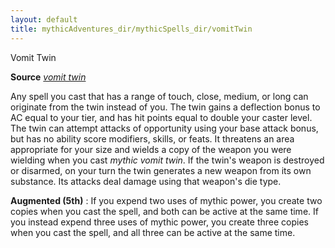 ```yaml
---
layout: default
title: mythicAdventures_dir/mythicSpells_dir/vomitTwin
---
```

Vomit Twin

**Source** [_vomit twin_](../advancedRaceGuide_dir/featuredRaces_dir/goblins#_vomit-twin)

Any spell you cast that has a range of touch, close, medium, or long can originate from the twin instead of you. The twin gains a deflection bonus to AC equal to your tier, and has hit points equal to double your caster level. The twin can attempt attacks of opportunity using your base attack bonus, but has no ability score modifiers, skills, or feats. It threatens an area appropriate for your size and wields a copy of the weapon you were wielding when you cast _mythic vomit twin_. If the twin's weapon is destroyed or disarmed, on your turn the twin generates a new weapon from its own substance. Its attacks deal damage using that weapon's die type.

**Augmented (5th)** : If you expend two uses of mythic power, you create two copies when you cast the spell, and both can be active at the same time. If you instead expend three uses of mythic power, you create three copies when you cast the spell, and all three can be active at the same time.

